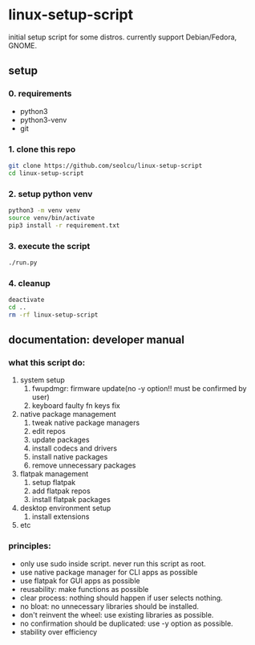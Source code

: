 # linux-setup-script

initial setup script for some distros.
currently support Debian/Fedora, GNOME.

## setup

### 0. requirements

- python3
- python3-venv
- git

### 1. clone this repo

```bash
git clone https://github.com/seolcu/linux-setup-script
cd linux-setup-script
```

### 2. setup python venv

```bash
python3 -m venv venv
source venv/bin/activate
pip3 install -r requirement.txt
```

### 3. execute the script

```bash
./run.py
```

### 4. cleanup

```bash
deactivate
cd ..
rm -rf linux-setup-script
```

## documentation: developer manual

### what this script do:

1. system setup
   1. fwupdmgr: firmware update(no -y option!! must be confirmed by user)
   2. keyboard faulty fn keys fix
2. native package management
   1. tweak native package managers
   2. edit repos
   3. update packages
   4. install codecs and drivers
   5. install native packages
   6. remove unnecessary packages
3. flatpak management
   1. setup flatpak
   2. add flatpak repos
   3. install flatpak packages
4. desktop environment setup
   1. install extensions
5. etc

### principles:

- only use sudo inside script. never run this script as root.
- use native package manager for CLI apps as possible
- use flatpak for GUI apps as possible
- reusability: make functions as possible
- clear process: nothing should happen if user selects nothing.
- no bloat: no unnecessary libraries should be installed.
- don't reinvent the wheel: use existing libraries as possible.
- no confirmation should be duplicated: use -y option as possible.
- stability over efficiency
